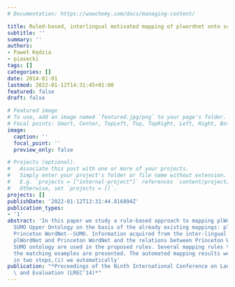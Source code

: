 ```yaml
---
# Documentation: https://wowchemy.com/docs/managing-content/

title: Ruled-based, interlingual motivated mapping of plwordnet onto sumo ontology
subtitle: ''
summary: ''
authors:
- Paweł Kędzia
- piasecki
tags: []
categories: []
date: 2014-01-01
lastmod: 2022-01-12T14:31:45+01:00
featured: false
draft: false

# Featured image
# To use, add an image named `featured.jpg/png` to your page's folder.
# Focal points: Smart, Center, TopLeft, Top, TopRight, Left, Right, BottomLeft, Bottom, BottomRight.
image:
  caption: ''
  focal_point: ''
  preview_only: false

# Projects (optional).
#   Associate this post with one or more of your projects.
#   Simply enter your project's folder or file name without extension.
#   E.g. `projects = ["internal-project"]` references `content/project/deep-learning/index.md`.
#   Otherwise, set `projects = []`.
projects: []
publishDate: '2022-01-12T13:31:44.816894Z'
publication_types:
- '1'
abstract: 'In this paper we study a rule-based approach to mapping plWordNet onto
  SUMO Upper Ontology on the basis of the already existing mappings: plWordNet--the
  Princeton WordNet--SUMO. Information acquired from the inter-lingual relations between
  plWordNet and Princeton WordNet and the relations between Princeton WordNet and
  SUMO ontology are used in the proposed rules. Several mapping rules together with
  the matching examples are presented. The automated mapping results were evaluated
  in two steps,(i) we automatically'
publication: "*Proceedings of the Ninth International Conference on Language Resources\
  \ and Evaluation (LREC'14)*"
---
```

